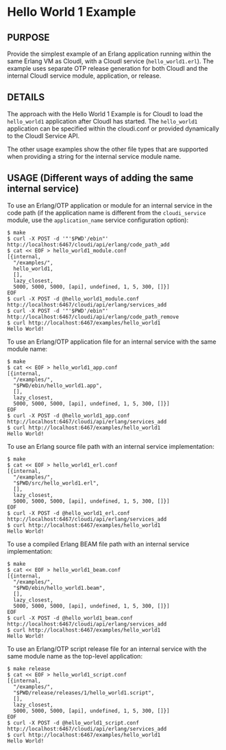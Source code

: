 # Hello World 1 Example

## PURPOSE

Provide the simplest example of an Erlang application running within the same
Erlang VM as CloudI, with a CloudI service (`hello_world1.erl`).  The example
uses separate OTP release generation for both CloudI and the internal
CloudI service module, application, or release.

## DETAILS

The approach with the Hello World 1 Example is for CloudI to load the
`hello_world1` application after CloudI has started.  The `hello_world1`
application can be specified within the cloudi.conf or provided
dynamically to the CloudI Service API.

The other usage examples show the other file types that are supported
when providing a string for the internal service module name.

## USAGE (Different ways of adding the same internal service)

To use an Erlang/OTP application or module for an internal service in the code path (if the application name is different from the `cloudi_service` module, use the `application_name` service configuration option):

    $ make
    $ curl -X POST -d '"'$PWD'/ebin"' http://localhost:6467/cloudi/api/erlang/code_path_add
    $ cat << EOF > hello_world1_module.conf
    [{internal,
      "/examples/",
      hello_world1,
      [],
      lazy_closest,
      5000, 5000, 5000, [api], undefined, 1, 5, 300, []}]
    EOF
    $ curl -X POST -d @hello_world1_module.conf http://localhost:6467/cloudi/api/erlang/services_add
    $ curl -X POST -d '"'$PWD'/ebin"' http://localhost:6467/cloudi/api/erlang/code_path_remove
    $ curl http://localhost:6467/examples/hello_world1
    Hello World!

To use an Erlang/OTP application file for an internal service with the same
module name:

    $ make
    $ cat << EOF > hello_world1_app.conf
    [{internal,
      "/examples/",
      "$PWD/ebin/hello_world1.app",
      [],
      lazy_closest,
      5000, 5000, 5000, [api], undefined, 1, 5, 300, []}]
    EOF
    $ curl -X POST -d @hello_world1_app.conf http://localhost:6467/cloudi/api/erlang/services_add
    $ curl http://localhost:6467/examples/hello_world1
    Hello World!

To use an Erlang source file path with an internal service implementation:

    $ make
    $ cat << EOF > hello_world1_erl.conf
    [{internal,
      "/examples/",
      "$PWD/src/hello_world1.erl",
      [],
      lazy_closest,
      5000, 5000, 5000, [api], undefined, 1, 5, 300, []}]
    EOF
    $ curl -X POST -d @hello_world1_erl.conf http://localhost:6467/cloudi/api/erlang/services_add
    $ curl http://localhost:6467/examples/hello_world1
    Hello World!

To use a compiled Erlang BEAM file path with an internal service implementation:

    $ make
    $ cat << EOF > hello_world1_beam.conf
    [{internal,
      "/examples/",
      "$PWD/ebin/hello_world1.beam",
      [],
      lazy_closest,
      5000, 5000, 5000, [api], undefined, 1, 5, 300, []}]
    EOF
    $ curl -X POST -d @hello_world1_beam.conf http://localhost:6467/cloudi/api/erlang/services_add
    $ curl http://localhost:6467/examples/hello_world1
    Hello World!

To use an Erlang/OTP script release file for an internal service with the
same module name as the top-level application:

    $ make release
    $ cat << EOF > hello_world1_script.conf
    [{internal,
      "/examples/",
      "$PWD/release/releases/1/hello_world1.script",
      [],
      lazy_closest,
      5000, 5000, 5000, [api], undefined, 1, 5, 300, []}]
    EOF
    $ curl -X POST -d @hello_world1_script.conf http://localhost:6467/cloudi/api/erlang/services_add
    $ curl http://localhost:6467/examples/hello_world1
    Hello World!

